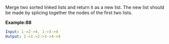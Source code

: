 Merge two sorted linked lists and return it as a new list. The new list should be made by splicing together the nodes of the first two lists.  
  
**Example:88**

```yaml
Input: 1->2->4, 1->3->4
Output: 1->1->2->3->4->4
```